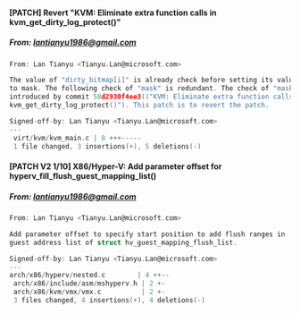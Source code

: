 #### [PATCH] Revert "KVM: Eliminate extra function calls in kvm_get_dirty_log_protect()"
##### From: lantianyu1986@gmail.com

```c
From: Lan Tianyu <Tianyu.Lan@microsoft.com>

The value of "dirty_bitmap[i]" is already check before setting its value
to mask. The following check of "mask" is redundant. The check of "mask" was
introduced by commit 58d2930f4ee3(("KVM: Eliminate extra function calls in
kvm_get_dirty_log_protect()"). This patch is to revert the patch.

Signed-off-by: Lan Tianyu <Tianyu.Lan@microsoft.com>
---
 virt/kvm/kvm_main.c | 8 +++-----
 1 file changed, 3 insertions(+), 5 deletions(-)

```
#### [PATCH V2 1/10] X86/Hyper-V: Add parameter offset for hyperv_fill_flush_guest_mapping_list()
##### From: lantianyu1986@gmail.com

```c
From: Lan Tianyu <Tianyu.Lan@microsoft.com>

Add parameter offset to specify start position to add flush ranges in
guest address list of struct hv_guest_mapping_flush_list.

Signed-off-by: Lan Tianyu <Tianyu.Lan@microsoft.com>
---
arch/x86/hyperv/nested.c        | 4 ++--
 arch/x86/include/asm/mshyperv.h | 2 +-
 arch/x86/kvm/vmx/vmx.c          | 2 +-
 3 files changed, 4 insertions(+), 4 deletions(-)

```

